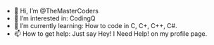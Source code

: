 - 👋 Hi, I’m @TheMasterCoders
- 👀 I’m interested in: CodingQ
- 🌱 I’m currently learning: How to code in C, C+, C++, C#.
- 📫 How to get help: Just say Hey! I Need Help! on my profile page.

<!---
TheMasterCoders/TheMasterCoders is a ✨ special ✨ repository because its `README.md` (this file) appears on your GitHub profile.
You can click the Preview link to take a look at your changes.
--->
